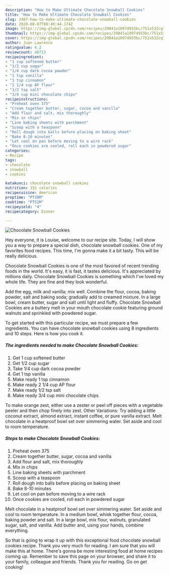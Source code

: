 ```yaml
---
description: "How to Make Ultimate Chocolate Snowball Cookies"
title: "How to Make Ultimate Chocolate Snowball Cookies"
slug: 2487-how-to-make-ultimate-chocolate-snowball-cookies
date: 2020-08-07T00:49:44.174Z
image: https://img-global.cpcdn.com/recipes/29041a10974933bc/751x532cq70/chocolate-snowball-cookies-recipe-main-photo.jpg
thumbnail: https://img-global.cpcdn.com/recipes/29041a10974933bc/751x532cq70/chocolate-snowball-cookies-recipe-main-photo.jpg
cover: https://img-global.cpcdn.com/recipes/29041a10974933bc/751x532cq70/chocolate-snowball-cookies-recipe-main-photo.jpg
author: Juan Lawrence
ratingvalue: 4.2
reviewcount: 40713
recipeingredient:
- "1 cup softened butter"
- "1/2 cup sugar"
- "1/4 cup dark cocoa powder"
- "1 tsp vanilla"
- "1 tsp cinnamon"
- "2 1/4 cup AP flour"
- "1/2 tsp salt"
- "3/4 cup mini chocolate chips"
recipeinstructions:
- "Preheat oven 375"
- "Cream together butter, sugar, cocoa and vanilla"
- "Add flour and salt, mix thoroughly"
- "Mix in chips"
- "Line baking sheets with parchment"
- "Scoop with a teaspoon"
- "Roll dough into balls before placing on baking sheet"
- "Bake 8-10 minutes"
- "Let cool on pan before moving to a wire rack"
- "Once cookies are cooled, roll each in powdered sugar"
categories:
- Recipe
tags:
- chocolate
- snowball
- cookies

katakunci: chocolate snowball cookies 
nutrition: 151 calories
recipecuisine: American
preptime: "PT38M"
cooktime: "PT52M"
recipeyield: "4"
recipecategory: Dinner

---
```



![Chocolate Snowball Cookies](https://img-global.cpcdn.com/recipes/29041a10974933bc/751x532cq70/chocolate-snowball-cookies-recipe-main-photo.jpg)

Hey everyone, it is Louise, welcome to our recipe site. Today, I will show you a way to prepare a special dish, chocolate snowball cookies. One of my favorites food recipes. This time, I'm gonna make it a bit tasty. This will be really delicious.

Chocolate Snowball Cookies is one of the most favored of recent trending foods in the world. It's easy, it is fast, it tastes delicious. It's appreciated by millions daily. Chocolate Snowball Cookies is something which I've loved my whole life. They are fine and they look wonderful.

Add the egg, milk and vanilla; mix well. Combine the flour, cocoa, baking powder, salt and baking soda; gradually add to creamed mixture. In a large bowl, cream butter, sugar and salt until light and fluffy. Chocolate Snowball Cookies are a buttery melt in your mouth chocolate cookie featuring ground walnuts and sprinkled with powdered sugar.


To get started with this particular recipe, we must prepare a few ingredients. You can have chocolate snowball cookies using 8 ingredients and 10 steps. Here is how you cook it.

<!--inarticleads1-->

##### The ingredients needed to make Chocolate Snowball Cookies:

1. Get 1 cup softened butter
1. Get 1/2 cup sugar
1. Take 1/4 cup dark cocoa powder
1. Get 1 tsp vanilla
1. Make ready 1 tsp cinnamon
1. Make ready 2 1/4 cup AP flour
1. Make ready 1/2 tsp salt
1. Make ready 3/4 cup mini chocolate chips


To make orange zest, either use a zester or peel off pieces with a vegetable peeler and then chop finely into zest. Other Variations: Try adding a little coconut extract, almond extract, instant coffee, or pure vanilla extract. Melt chocolate in a heatproof bowl set over simmering water. Set aside and cool to room temperature. 

<!--inarticleads2-->

##### Steps to make Chocolate Snowball Cookies:

1. Preheat oven 375
1. Cream together butter, sugar, cocoa and vanilla
1. Add flour and salt, mix thoroughly
1. Mix in chips
1. Line baking sheets with parchment
1. Scoop with a teaspoon
1. Roll dough into balls before placing on baking sheet
1. Bake 8-10 minutes
1. Let cool on pan before moving to a wire rack
1. Once cookies are cooled, roll each in powdered sugar


Melt chocolate in a heatproof bowl set over simmering water. Set aside and cool to room temperature. In a medium bowl, whisk together flour, cocoa, baking powder and salt. In a large bowl, mix flour, walnuts, granulated sugar, salt, and vanilla. Add butter and, using your hands, combine everything. 

So that is going to wrap it up with this exceptional food chocolate snowball cookies recipe. Thank you very much for reading. I am sure that you will make this at home. There's gonna be more interesting food at home recipes coming up. Remember to save this page on your browser, and share it to your family, colleague and friends. Thank you for reading. Go on get cooking!
